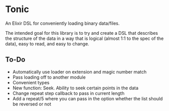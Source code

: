 Tonic
=====

An Elixir DSL for conveniently loading binary data/files.

The intended goal for this library is to try and create a DSL that describes the structure of the data in a way that is logical (almost 1:1 to the spec of the data), easy to read, and easy to change.


To-Do
-----

 * Automatically use loader on extension and magic number match
 * Pass loading off to another module
 * Convenient types
 * New function: Seek. Ability to seek certain points in the data
 * Change repeat step callback to pass in current length
 * Add a repeat/5 where you can pass in the option whether the list should be reversed or not

